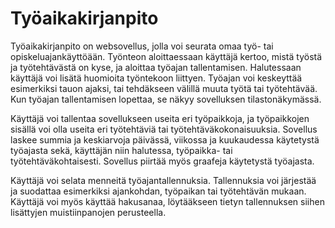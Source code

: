 # Työaikakirjanpito

Työaikakirjanpito on websovellus, jolla voi seurata omaa työ- tai opiskeluajankäyttöään. Työnteon aloittaessaan käyttäjä kertoo, mistä työstä ja työtehtävästä on kyse, ja aloittaa työajan tallentamisen. Halutessaan käyttäjä voi lisätä huomioita työntekoon liittyen. Työajan voi keskeyttää esimerkiksi tauon ajaksi, tai tehdäkseen välillä muuta työtä tai työtehtävää. Kun työajan tallentamisen lopettaa, se näkyy sovelluksen tilastonäkymässä.

Käyttäjä voi tallentaa sovellukseen useita eri työpaikkoja, ja työpaikkojen sisällä voi olla useita eri työtehtäviä tai työtehtäväkokonaisuuksia. Sovellus laskee summia ja keskiarvoja päivässä, viikossa ja kuukaudessa käytetystä työajasta sekä, käyttäjän niin halutessa, työpaikka- tai työtehtäväkohtaisesti. Sovellus piirtää myös graafeja käytetystä työajasta.

Käyttäjä voi selata menneitä työajantallennuksia. Tallennuksia voi järjestää ja suodattaa esimerkiksi ajankohdan, työpaikan tai työtehtävän mukaan. Käyttäjä voi myös käyttää hakusanaa, löytääkseen tietyn tallennuksen siihen lisättyjen muistiinpanojen perusteella.
